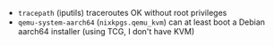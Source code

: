 * `tracepath` (iputils) traceroutes OK without root privileges
* `qemu-system-aarch64` (`nixkpgs.qemu_kvm`) can at least boot a Debian aarch64 installer (using TCG, I don't have KVM)
